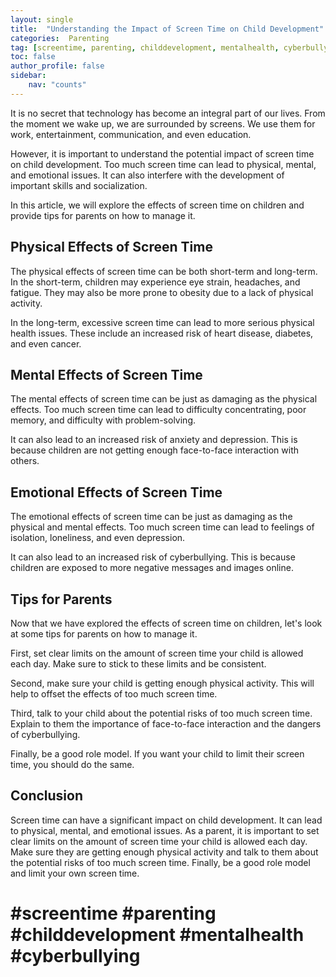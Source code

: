 ```yaml
---
layout: single
title:  "Understanding the Impact of Screen Time on Child Development"
categories:  Parenting
tag: [screentime, parenting, childdevelopment, mentalhealth, cyberbullying, ]
toc: false
author_profile: false
sidebar:
    nav: "counts"
---
```

    
It is no secret that technology has become an integral part of our lives. From the moment we wake up, we are surrounded by screens. We use them for work, entertainment, communication, and even education. 

However, it is important to understand the potential impact of screen time on child development. Too much screen time can lead to physical, mental, and emotional issues. It can also interfere with the development of important skills and socialization.

In this article, we will explore the effects of screen time on children and provide tips for parents on how to manage it.

## Physical Effects of Screen Time

The physical effects of screen time can be both short-term and long-term. In the short-term, children may experience eye strain, headaches, and fatigue. They may also be more prone to obesity due to a lack of physical activity.

In the long-term, excessive screen time can lead to more serious physical health issues. These include an increased risk of heart disease, diabetes, and even cancer.

## Mental Effects of Screen Time

The mental effects of screen time can be just as damaging as the physical effects. Too much screen time can lead to difficulty concentrating, poor memory, and difficulty with problem-solving.

It can also lead to an increased risk of anxiety and depression. This is because children are not getting enough face-to-face interaction with others.

## Emotional Effects of Screen Time

The emotional effects of screen time can be just as damaging as the physical and mental effects. Too much screen time can lead to feelings of isolation, loneliness, and even depression.

It can also lead to an increased risk of cyberbullying. This is because children are exposed to more negative messages and images online.

## Tips for Parents

Now that we have explored the effects of screen time on children, let's look at some tips for parents on how to manage it.

First, set clear limits on the amount of screen time your child is allowed each day. Make sure to stick to these limits and be consistent.

Second, make sure your child is getting enough physical activity. This will help to offset the effects of too much screen time.

Third, talk to your child about the potential risks of too much screen time. Explain to them the importance of face-to-face interaction and the dangers of cyberbullying.

Finally, be a good role model. If you want your child to limit their screen time, you should do the same.

## Conclusion

Screen time can have a significant impact on child development. It can lead to physical, mental, and emotional issues. As a parent, it is important to set clear limits on the amount of screen time your child is allowed each day. Make sure they are getting enough physical activity and talk to them about the potential risks of too much screen time. Finally, be a good role model and limit your own screen time.

# #screentime #parenting #childdevelopment #mentalhealth #cyberbullying

